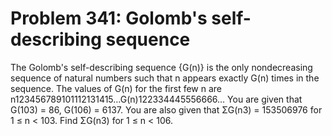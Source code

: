 # Problem 341: Golomb's self-describing sequence
The Golomb's self-describing sequence {G(n)} is the only nondecreasing
sequence of natural numbers such that n appears exactly G(n) times in
the sequence. The values of G(n) for the first few n are
n123456789101112131415…G(n)122334445556666… You are given that G(103) =
86, G(106) = 6137. You are also given that ΣG(n3) = 153506976 for 1 ≤ n
&lt; 103. Find ΣG(n3) for 1 ≤ n &lt; 106.
